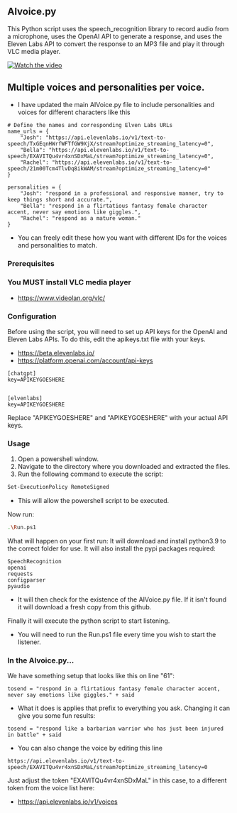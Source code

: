 ## AIvoice.py

This Python script uses the speech_recognition library to record audio from a microphone, uses the OpenAI API to generate a response, and uses the Eleven Labs API to convert the response to an MP3 file and play it through VLC media player.


[![Watch the video](https://img.youtube.com/vi/bkOeh8xIMF4/maxresdefault.jpg)](https://www.youtube.com/watch?v=bkOeh8xIMF4)


## Multiple voices and personalities per voice.
- I have updated the main AIVoice.py file to include personalities and voices for different characters like this
```
# Define the names and corresponding Elven Labs URLs
name_urls = {
    "Josh": "https://api.elevenlabs.io/v1/text-to-speech/TxGEqnHWrfWFTfGW9XjX/stream?optimize_streaming_latency=0",
    "Bella": "https://api.elevenlabs.io/v1/text-to-speech/EXAVITQu4vr4xnSDxMaL/stream?optimize_streaming_latency=0",
    "Rachel": "https://api.elevenlabs.io/v1/text-to-speech/21m00Tcm4TlvDq8ikWAM/stream?optimize_streaming_latency=0"
}

personalities = {
    "Josh": "respond in a professional and responsive manner, try to keep things short and accurate.",
    "Bella": "respond in a flirtatious fantasy female character accent, never say emotions like giggles.",
    "Rachel": "respond as a mature woman."
}
```

- You can freely edit these how you want with different IDs for the voices and personalities to match.


### Prerequisites

### You MUST install VLC media player 
- https://www.videolan.org/vlc/

### Configuration

Before using the script, you will need to set up API keys for the OpenAI and Eleven Labs APIs. To do this, edit the apikeys.txt file with your keys.
- https://beta.elevenlabs.io/
- https://platform.openai.com/account/api-keys

```
[chatgpt]
key=APIKEYGOESHERE


[elvenlabs]
key=APIKEYGOESHERE
```

Replace "APIKEYGOESHERE" and "APIKEYGOESHERE" with your actual API keys.

### Usage

1. Open a powershell window.
2. Navigate to the directory where you downloaded and extracted the files.
3. Run the following command to execute the script:

```bash
Set-ExecutionPolicy RemoteSigned
```
- This will allow the powershell script to be executed.

Now run:
```bash
.\Run.ps1
```

What will happen on your first run:
It will download and install python3.9 to the correct folder for use. It will also install the pypi packages required:
```
SpeechRecognition
openai
requests
configparser
pyaudio
```

- It will then check for the existence of the AIVoice.py file. If it isn't found it will download a fresh copy from this github.

Finally it will execute the python script to start listening.

- You will need to run the Run.ps1 file every time you wish to start the listener. 


### In the AIvoice.py...
We have something setup that looks like this on line "61":
```
tosend = "respond in a flirtatious fantasy female character accent, never say emotions like giggles." + said
```
- What it does is applies that prefix to everything you ask. Changing it can give you some fun results:

```
tosend = "respond like a barbarian warrior who has just been injured in battle" + said
```

- You can also change the voice by editing this line
```
https://api.elevenlabs.io/v1/text-to-speech/EXAVITQu4vr4xnSDxMaL/stream?optimize_streaming_latency=0
```
Just adjust the token "EXAVITQu4vr4xnSDxMaL" in this case, to a different token from the voice list here:
- https://api.elevenlabs.io/v1/voices
